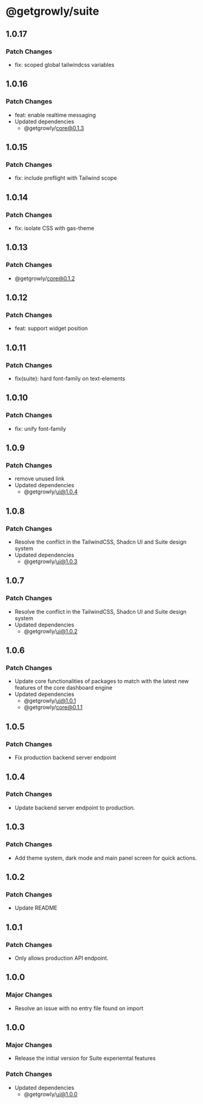 # @getgrowly/suite

## 1.0.17

### Patch Changes

- fix: scoped global tailwindcss variables

## 1.0.16

### Patch Changes

- feat: enable realtime messaging
- Updated dependencies
  - @getgrowly/core@0.1.3

## 1.0.15

### Patch Changes

- fix: include preflight with Tailwind scope

## 1.0.14

### Patch Changes

- fix: isolate CSS with gas-theme

## 1.0.13

### Patch Changes

- @getgrowly/core@0.1.2

## 1.0.12

### Patch Changes

- feat: support widget position

## 1.0.11

### Patch Changes

- fix(suite): hard font-family on text-elements

## 1.0.10

### Patch Changes

- fix: unify font-family

## 1.0.9

### Patch Changes

- remove unused link
- Updated dependencies
  - @getgrowly/ui@1.0.4

## 1.0.8

### Patch Changes

- Resolve the conflict in the TailwindCSS, Shadcn UI and Suite design system
- Updated dependencies
  - @getgrowly/ui@1.0.3

## 1.0.7

### Patch Changes

- Resolve the conflict in the TailwindCSS, Shadcn UI and Suite design system
- Updated dependencies
  - @getgrowly/ui@1.0.2

## 1.0.6

### Patch Changes

- Update core functionalities of packages to match with the latest new features of the core dashboard engine
- Updated dependencies
  - @getgrowly/ui@1.0.1
  - @getgrowly/core@0.1.1

## 1.0.5

### Patch Changes

- Fix production backend server endpoint

## 1.0.4

### Patch Changes

- Update backend server endpoint to production.

## 1.0.3

### Patch Changes

- Add theme system, dark mode and main panel screen for quick actions.

## 1.0.2

### Patch Changes

- Update README

## 1.0.1

### Patch Changes

- Only allows production API endpoint.

## 1.0.0

### Major Changes

- Resolve an issue with no entry file found on import

## 1.0.0

### Major Changes

- Release the initial version for Suite experiemtal features

### Patch Changes

- Updated dependencies
  - @getgrowly/ui@1.0.0
